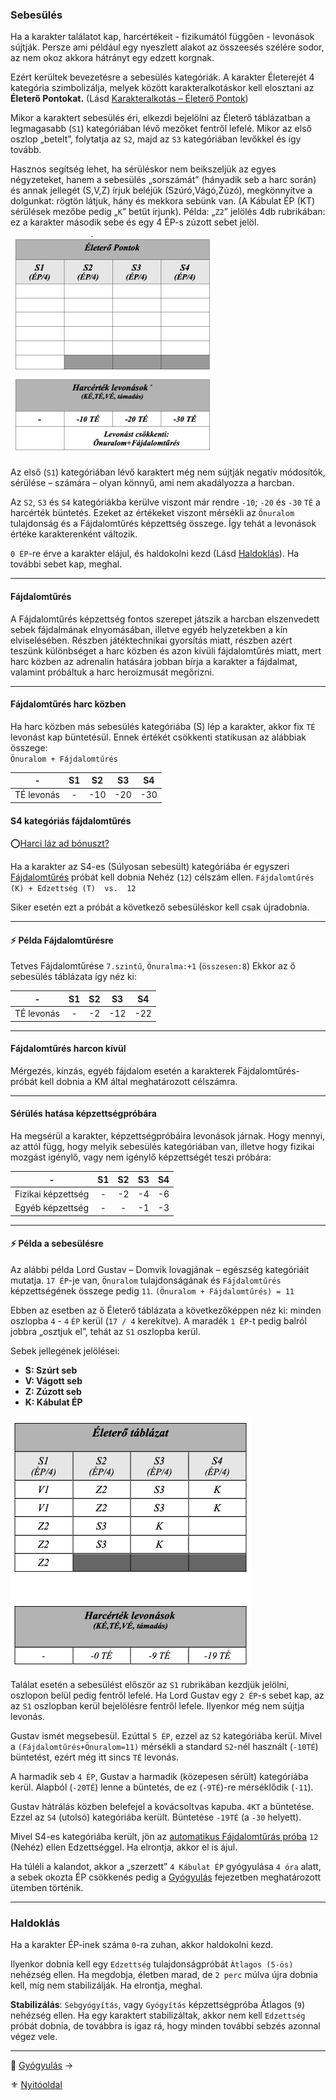 ### Sebesülés

Ha a karakter találatot kap, harcértékeit - fizikumától függően - levonások sújtják. Persze ami például egy nyeszlett alakot az összeesés szélére sodor, az nem okoz akkora hátrányt egy edzett korgnak.

Ezért kerültek bevezetésre a sebesülés kategóriák. A karakter Életerejét 4 kategória szimbolizálja, melyek között karakteralkotáskor kell elosztani az **Életerő Pontokat.** (Lásd [Karakteralkotás – Életerő Pontok](017_01_ep.md))

Mikor a karaktert sebesülés éri, elkezdi bejelölni az Életerő táblázatban a legmagasabb (`S1`) kategóriában lévő mezőket fentről lefelé. Mikor az első oszlop „betelt”, folytatja az `S2`, majd az `S3` kategóriában levőkkel és így tovább.

Hasznos segítség lehet, ha sérüléskor nem beikszeljük az egyes négyzeteket, hanem a sebesülés „sorszámát” (hányadik seb a harc során) és annak jellegét (S,V,Z) írjuk beléjük (Szúró,Vágó,Zúzó), megkönnyítve a dolgunkat: rögtön látjuk, hány és mekkora sebünk van. (A Kábulat ÉP (KT) sérülések mezőbe pedig „`K`” betűt írjunk). Példa: „`Z2`” jelölés 4db rubrikában: ez a karakter második sebe és egy 4 ÉP-s zúzott sebet jelöl.

![](images/02_eletero_tablazat_harcertek_levonassal_small.png)

Az első (`S1`) kategóriában lévő karaktert még nem sújtják negatív módosítók, sérülése – számára – olyan könnyű, ami nem akadályozza a harcban.

Az `S2`, `S3` és `S4` kategóriákba kerülve viszont már rendre `-10`; `-20` és `-30` `TÉ` a harcérték büntetés. Ezeket az értékeket viszont mérsékli az `Önuralom` tulajdonság és a Fájdalomtűrés képzettség összege. Így tehát a levonások értéke karakterenként változik.

`0 ÉP`-re érve a karakter elájul, és haldokolni kezd (Lásd [Haldoklás](#haldokl%C3%A1s)). Ha további sebet kap, meghal.


---
#### Fájdalomtűrés

A Fájdalomtűrés képzettség fontos szerepet játszik a harcban elszenvedett sebek fájdalmának elnyomásában, illetve egyéb helyzetekben a kín elviselésében. Részben játéktechnikai gyorsítás miatt, részben azért teszünk különbséget a harc közben és azon kívüli fájdalomtűrés miatt, mert harc közben az adrenalin hatására jobban bírja a karakter a fájdalmat, valamint próbáltuk a harc heroizmusát megőrizni.

---
#### Fájdalomtűrés harc közben

Ha harc közben más sebesülés kategóriába (S) lép a karakter, akkor fix `TÉ` levonást kap büntetésül. Ennek értékét csökkenti statikusan az alábbiak összege:\
`Önuralom + Fájdalomtűrés`

|     -      | S1  | S2  | S3  | S4  |
| :--------: | :-: | :-: | :-: | :-: |
| TÉ levonás |  -  | -10 | -20 | -30 |

#### S4 kategóriás fájdalomtűrés
⭕[Harci láz ad bónuszt?](https://github.com/kaktusztea/km100/wiki/TODO.ISSUE.fortelyok#harci-l%C3%A1z)

Ha a karakter az S4-es (Súlyosan sebesült) kategóriába ér egyszeri [Fájdalomtűrés](kepzettsegek.primer.altalanos/fajdalomtures.md) próbát kell dobnia Nehéz (`12`) célszám ellen.
`Fájdalomtűrés (K) + Edzettség (T)  vs.  12`

Siker esetén ezt a próbát a következő sebesüléskor kell csak újradobnia.

---
#### ⚡ Példa Fájdalomtűrésre

Tetves Fájdalomtűrése `7.szintű`, `Önuralma:+1` (`összesen:8`)
Ekkor az ő sebesülés táblázata így néz ki:

| - | S1 | S2 | S3 | S4 |
| :-----: | :----: | :----: | :----: | :----: |
| TÉ levonás | - | -2 | -12 | -22 |

---
#### Fájdalomtűrés harcon kívül

Mérgezés, kínzás, egyéb fájdalom esetén a karakterek Fájdalomtűrés-próbát kell dobnia a KM által meghatározott célszámra.

---
#### Sérülés hatása képzettségpróbára

Ha megsérül a karakter, képzettségpróbáira levonások járnak. Hogy mennyi, az attól függ, hogy melyik sebesülés kategóriában van, illetve hogy fizikai mozgást igénylő, vagy nem igénylő képzettségét teszi próbára:

| - | S1 | S2 | S3 | S4 |
| :-----: | :----: | :----: | :----: | :----: |
| Fizikai képzettség | - | -2 | -4 | -6 |
| Egyéb képzettség | - | - | -1 | -3 |

---
#### ⚡ Példa a sebesülésre

Az alábbi példa Lord Gustav – Domvik lovagjának – egészség kategóriáit mutatja. `17 ÉP`-je van, `Önuralom` tulajdonságának és `Fájdalomtűrés` képzettségének összege pedig `11`.
`(Önuralom + Fájdalomtűrés) = 11`

Ebben az esetben az ő Életerő táblázata a következőképpen néz ki: minden oszlopba `4` - `4` `ÉP` kerül (`17 / 4` kerekítve). A maradék `1 ÉP`-t pedig balról jobbra „osztjuk el”, tehát az `S1` oszlopba kerül.

Sebek jellegének jelölései:
- **S: Szúrt seb**
- **V: Vágott seb**
- **Z: Zúzott seb**
- **K: Kábulat ÉP**

![](images/03_eletero_lord_gustav_small.png)

Találat esetén a sebesülést először az `S1` rubrikában kezdjük jelölni, oszlopon belül pedig fentről lefelé. Ha Lord Gustav egy `2 ÉP`-s sebet kap, az az `S1` oszlopban kerül bejelölésre fentről lefele. Ilyenkor még nem sújtja levonás.

Gustav ismét megsebesül. Ezúttal `5 ÉP`, ezzel az `S2` kategóriába kerül. Mivel a `(Fájdalomtűrés+Önuralom=11)` mérsékli a standard `S2`-nél használt (`-10TÉ`) büntetést, ezért még itt sincs `TÉ` levonás.

A harmadik seb `4 ÉP`, Gustav a harmadik (közepesen sérült) kategóriába kerül. Alapból (`-20TÉ`) lenne a büntetés, de ez (`-9TÉ`)-re mérséklődik (`-11`).

Gustav hátrálás közben belefejel a kovácsoltvas kapuba. `4KT` a büntetése. Ezzel az `S4` (utolsó) kategóriába került. Büntetése `-19TÉ` (a `-30` helyett).

Mivel S4-es kategóriába került, jön az [automatikus Fájdalomtűrás próba](#s4-kateg%C3%B3ri%C3%A1s-f%C3%A1jdalomt%C5%B1r%C3%A9s) `12` (Nehéz) ellen Edzettséggel. Ha elrontja, akkor el is ájul.

Ha túléli a kalandot, akkor a „szerzett” `4 Kábulat ÉP` gyógyulása `4 óra` alatt, a sebek okozta ÉP csökkenés pedig a [Gyógyulás](061_04_gyogyulas.md) fejezetben meghatározott ütemben történik.


---
### Haldoklás

Ha a karakter ÉP-inek száma `0`-ra zuhan, akkor haldokolni kezd.

Ilyenkor dobnia kell egy `Edzettség` tulajdonságpróbát `Átlagos (5-ös)` nehézség ellen. Ha megdobja, életben marad, de `2 perc` múlva újra dobnia kell, míg nem stabilizálják. Ha elrontja, meghal.

**Stabilizálás**: `Sebgyógyítás`, vagy `Gyógyítás` képzettségpróba Átlagos (`9`) nehézség ellen. Ha egy karaktert stabilizáltak, akkor nem kell `Edzettség` próbát dobnia, de továbbra is igaz rá, hogy minden további sebzés azonnal végez vele.

---

🔗 [Gyógyulás](061_04_gyogyulas.md) →

⚜️ [Nyitóoldal](start.md)